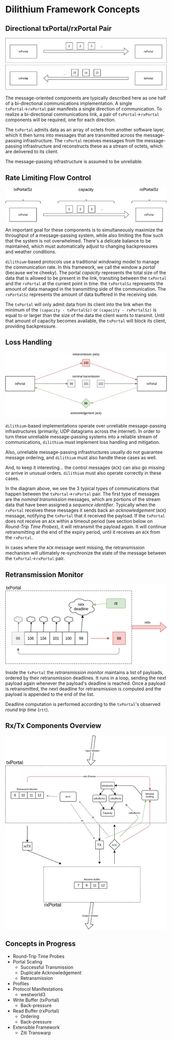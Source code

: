 # Dilithium Framework Concepts

## Directional txPortal/rxPortal Pair

![Directional txPortal/rxPortal Pair](images/directional_rxtx_pair.png)

The message-oriented components are typically described here as one half of a bi-directional communications implementation. A single `txPortal`&rarr;`rxPortal` pair manifests a single direction of communication. To realize a bi-directional communications link, a pair of `txPortal`&rarr;`rxPortal` components will be required, one for each direction.

The `txPortal` admits data as an array of octets from another software layer, which it then turns into messages that are transmitted across the message-passing infrastructure. The `rxPortal` receives messages from the message-passing infrastructure and reconstructs these as a stream of octets, which are delivered to its client.

The message-passing infrastructure is assumed to be unreliable.

## Rate Limiting Flow Control

![Rate Limiting Inputs](images/rate_limiting_inputs.png)

An important goal for these components is to simultaneously maximize the throughput of a message-passing system, while also limiting the flow such that the system is not overwhelmed. There's a delicate balance to be maintained, which must automatically adjust to changing backpressures and weather conditions.

`dilithium`-based protocols use a traditional _windowing_ model to manage the communication rate. In this framework, we call the window a _portal_ (because we're cheeky). The portal _capacity_ represents the total size of the data that is allowed to be present in the link, transiting between the `txPortal` and the `rxPortal` at the current point in time. the `txPortalSz` represents the amount of data managed in the transmitting side of the communication. The `rxPortalSz` represents the amount of data buffered in the receiving side.

The `txPortal` will only admit data from its client into the link when the minimum of the `(capacity - txPortalSz)` or `(capacity - rxPortalSz)` is equal to or larger than the size of the data the client wants to transmit. Until that amount of capacity becomes available, the `txPortal` will block its client, providing backpressure. 

## Loss Handling

![Loss Handling](images/loss_handling.png)

`dilithium`-based implementations operate over unreliable message-passing infrastructures (primarily, UDP datagrams across the internet). In order to turn these unreliable message-passing systems into a reliable stream of communications, `dilithium` must implement loss handling and mitigation.

Also, unreliable message-passing infrastructures usually do not guarantee message ordering, and `dilithium` must also handle these cases as well.

And, to keep it interesting... the control messages (`ACK`) can also go missing or arrive in unusual orders. `dilithium` must also operate correctly in these cases.

In the diagram above, we see the 3 typical types of communications that happen between the `txPortal`&rarr;`rxPortal` pair. The first type of messages are the _nominal transmission_ messages, which are portions of the stream data that have been assigned a _sequence identifier_. Typically when the `rxPortal` receives these messages it sends back an _acknowledgement_ (`ACK`) message, notifying the `txPortal` that it received the payload. If the `txPortal` does not receive an `ACK` within a timeout period (see section below on _Round-Trip Time Probes_), it will retransmit the payload again. It will continue retransmitting at the end of the expiry period, until it receives an `ACK` from the `rxPortal`.

In cases where the `ACK` message went missing, the retransmission mechanism will ultimately re-synchronize the state of the message between the `txPortal`&rarr;`rxPortal` pair.

## Retransmission Monitor

![Retransmission Monitor](images/retx_monitor.png)

Inside the `txPortal` the _retransmission monitor_ maintains a list of payloads, ordered by their retransmission deadlines. It runs in a loop, sending the next payload again whenever the payload's deadline is reached. Once a payload is retransmitted, the next deadline for retransmission is computed and the payload is appended to the end of the list.

Deadline computation is performed according to the `txPortal`'s observed _round trip time_ (`rtt`).

## Rx/Tx Components Overview

![Rx/Tx Components Overview](images/rxtx_components.png)

## Concepts in Progress

* Round-Trip Time Probes
* Portal Scaling
	+ Successful Transmission
	+ Duplicate Acknowledgement
	+ Retransmission
* Profiles
* Protocol Manifestations
	+ westworld3
* Write Buffer (txPortal)
	+ Back-pressure
* Read Buffer (rxPortal)
	+ Ordering
	+ Back-pressure
* Extensible Framework
	+ Ziti Transwarp